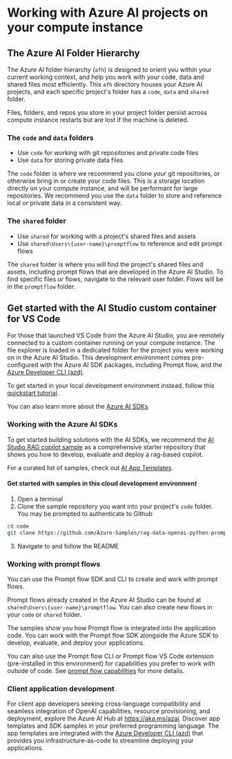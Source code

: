 # Working with Azure AI projects on your compute instance

## The Azure AI Folder Hierarchy

The Azure AI folder hierarchy (`afh`) is designed to orient you within your current working context, and help you work with your code, data and shared files most efficiently. This `afh` directory houses your Azure AI projects, and each specific project's folder has a `code`, `data` and `shared` folder.

Files, folders, and repos you store in your project folder persist across compute instance restarts but are lost if the machine is deleted.

### The `code` and `data` folders

- Use `code` for working with git repositories and private code files
- Use `data` for storing private data files

The `code` folder is where we recommend you clone your git repositories, or otherwise bring in or create your code files. This is a storage location directly on your compute instance, and will be performant for large repositories. We recommend you use the `data` folder to store and reference local or private data in a consistent way.

### The `shared` folder

- Use `shared` for working with a project's shared files and assets
- Use `shared\Users\{user-name}\promptflow` to reference and edit prompt flows

The `shared` folder is where you will find the project's shared files and assets, including prompt flows that are developed in the Azure AI Studio. To find specific files or flows, navigate to the relevant user folder. Flows will be in the `promptflow` folder.

## Get started with the AI Studio custom container for VS Code

For those that launched VS Code from the Azure AI Studio, you are remotely connected to a custom container running on your compute instance. The file explorer is loaded in a dedicated folder for the project you were working on in the Azure AI Studio. This development environment comes pre-configured with the Azure AI SDK packages, including Prompt flow, and the [Azure Developer CLI (azd)](https://learn.microsoft.com/azure/developer/azure-developer-cli/overview).

To get started in your local development environment instead, follow this [quickstart tutorial](https://learn.microsoft.com/azure/ai-studio/quickstarts/get-started-code).

You can also learn more about the [Azure AI SDKs](<https://aka.ms/aistudio/docs/sdk>).


### Working with the Azure AI SDKs

To get started building solutions with the AI SDKs, we recommend the [AI Studio RAG copilot sample](https://github.com/Azure-Samples/rag-data-openai-python-promptflow) as a comprehensive starter repository that shows you how to develop, evaluate and deploy a rag-based copilot.

For a curated list of samples, check out [AI App Templates](aka.ms/azd-ai-templates).

#### Get started with samples in this cloud development environment

1. Open a terminal
1. Clone the sample repository you want into your project's `code` folder. You may be prompted to authenticate to Github

```bash
cd code
git clone https://github.com/Azure-Samples/rag-data-openai-python-promptflow.git
```

3. Navigate to and follow the README

### Working with prompt flows

You can use the Prompt flow SDK and CLI to create and work with prompt flows.

Prompt flows already created in the Azure AI Studio can be found at `shared\Users\{user-name}\promptflow`. You can also create new flows in your `code` or `shared` folder.

The samples show you how Prompt flow is integrated into the application code. You can work with the Prompt flow SDK alongside the Azure SDK to develop, evaluate, and deploy your applications.

You can also use the Prompt flow CLI or Prompt flow VS Code extension (pre-installed in this environment) for capabilities you prefer to work with outside of code. See [prompt flow capabilities](<https://microsoft.github.io/promptflow/reference/index.html>) for more details.

### Client application development

For client app developers seeking cross-language compatibility and seamless integration of OpenAI capabilities, resource provisioning, and deployment, explore the Azure AI Hub at <https://aka.ms/azai>. Discover app templates and SDK samples in your preferred programming language. The app templates are integrated with the [Azure Developer CLI (azd)](https://learn.microsoft.com/azure/developer/azure-developer-cli/overview) that provides you infrastructure-as-code to streamline deploying your applications.
